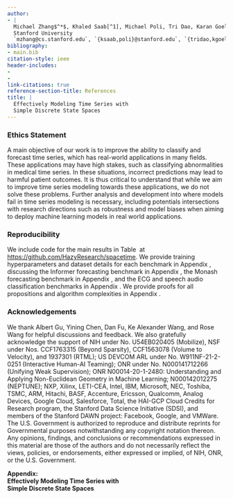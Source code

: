```yaml
---
author:
- |
  Michael Zhang$^*$, Khaled Saab[^1], Michael Poli, Tri Dao, Karan Goel, and Christopher Ré  
  Stanford University  
  `mzhang@cs.stanford.edu`, `{ksaab,poli}@stanford.edu`, `{tridao,kgoel,chrismre}@cs.stanford.edu`
bibliography:
- main.bib
citation-style: ieee
header-includes:
- 
- 
link-citations: true
reference-section-title: References
title: |
  Effectively Modeling Time Series with  
  Simple Discrete State Spaces
---
```






### Ethics Statement

A main objective of our work is to improve the ability to classify and forecast time series, which has real-world applications in many fields. These applications may have high stakes, such as classifying abnormalities in medical time series. In these situations, incorrect predictions may lead to harmful patient outcomes. It is thus critical to understand that while we aim to improve time series modeling towards these applications, we do not solve these problems. Further analysis and development into where models fail in time series modeling is necessary, including potentials intersections with research directions such as robustness and model biases when aiming to deploy machine learning models in real world applications.

### Reproducibility

We include code for the main results in Table  at <https://github.com/HazyResearch/spacetime>. We provide training hyperparameters and dataset details for each benchmark in Appendix , discussing the Informer forecasting benchmark in Appendix , the Monash forecasting benchmark in Appendix , and the ECG and speech audio classification benchmarks in Appendix . We provide proofs for all propositions and algorithm complexities in Appendix .

### Acknowledgements

We thank Albert Gu, Yining Chen, Dan Fu, Ke Alexander Wang, and Rose Wang for helpful discussions and feedback. We also gratefully acknowledge the support of NIH under No. U54EB020405 (Mobilize), NSF under Nos. CCF1763315 (Beyond Sparsity), CCF1563078 (Volume to Velocity), and 1937301 (RTML); US DEVCOM ARL under No. W911NF-21-2-0251 (Interactive Human-AI Teaming); ONR under No. N000141712266 (Unifying Weak Supervision); ONR N00014-20-1-2480: Understanding and Applying Non-Euclidean Geometry in Machine Learning; N000142012275 (NEPTUNE); NXP, Xilinx, LETI-CEA, Intel, IBM, Microsoft, NEC, Toshiba, TSMC, ARM, Hitachi, BASF, Accenture, Ericsson, Qualcomm, Analog Devices, Google Cloud, Salesforce, Total, the HAI-GCP Cloud Credits for Research program, the Stanford Data Science Initiative (SDSI), and members of the Stanford DAWN project: Facebook, Google, and VMWare. The U.S. Government is authorized to reproduce and distribute reprints for Governmental purposes notwithstanding any copyright notation thereon. Any opinions, findings, and conclusions or recommendations expressed in this material are those of the authors and do not necessarily reflect the views, policies, or endorsements, either expressed or implied, of NIH, ONR, or the U.S. Government.

<div class="center">

**Appendix:  
Effectively Modeling Time Series with  
Simple Discrete State Spaces**

</div>

# 

[^1]: Equal Contribution. Order determined by forecasting competition.
